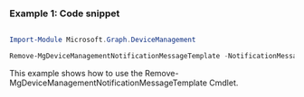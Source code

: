 ### Example 1: Code snippet

```powershell

Import-Module Microsoft.Graph.DeviceManagement

Remove-MgDeviceManagementNotificationMessageTemplate -NotificationMessageTemplateId $notificationMessageTemplateId

```
This example shows how to use the Remove-MgDeviceManagementNotificationMessageTemplate Cmdlet.

